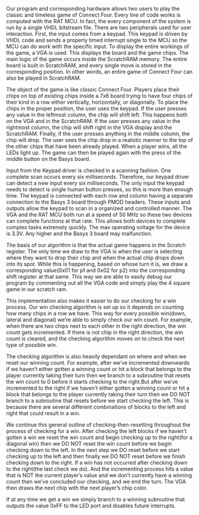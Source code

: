 Our program and corresponding hardware allows two users to play the classic and timeless game of Connect Four. Every line of code works is computed with the RAT MCU. In fact, the every component of the system is run by a single VHDL bitstream file. There are two peripherals used for user interaction. First, the input comes from a keypad. This keypad is driven by VHDL code and sends a properly timed interrupt single to the MCU so the MCU can do work with the specific input. To display the entire workings of the game, a VGA is used. This displays the board and the game chips. The main logic of the game occurs inside the ScratchRAM memory. The entire board is built in ScratchRAM, and every single move is stored in the corresponding position. In other words, an entire game of Connect Four can also be played in ScratchRAM. 

The object of the game is like classic Connect Four. Players place their chips on top of existing chips inside a 7x6 board trying to have four chips of their kind in a row either vertically, horizontally, or diagonally. To place the chips in the proper position, the user uses the keypad. If the user presses any value in the leftmost column, the chip will shift left. This happens both on the VGA and in the ScratchRAM. If the user presses any value in the rightmost column, the chip will shift right in the VGA display and the ScratchRAM. Finally, if the user presses anything in the middle column, the chip will drop. The user sees the chip drop in a realistic manner to the top of the other chips that have been already played. When a player wins, all the LEDs light up. The game can then be played again with the press of the middle button on the Basys board. 

Input from the Keypad driver is checked in a scanning fashion. One complete scan occurs every six milliseconds. Therefore, our keypad driver can detect a new input every six milliseconds. The only input the keypad needs to detect is single human button presses, so this is more than enough time. The keypad is connected with each row and column having a separate connection to the Basys 3 board through PMOD headers. These inputs and outputs allow the keypad to scan in a organized and controlled manner. The VGA and the RAT MCU both run at a speed of 50 MHz so these two devices can complete functions at that rate. This allows both devices to complete complex tasks extremely quickly. The max operating voltage for the device is 3.3V. Any higher and the Basys 3 board may malfunction. 

The basis of our algorithm is that the actual game happens in the Scratch register. The only time we draw to the VGA is when the user is selecting where they want to drop their chip and when the actual chip drops down into its spot. While this is happening, based on whose turn it is, we draw a corresponding value(0x01 for p1 and 0x02 for p2) into the corresponding shift register at that same. This way we are able to easily debug our program by commenting out all the VGA code and simply play the 4 square game in our scratch ram. 

This implementation also makes it easier to do our checking for a win process. Our win checking algorithm is set up so it depends on counting how many chips in a row we have. This way for every possible win(down, lateral and diagonal) we’re able to simply check our win count. For example, when there are two chips next to each other in the right direction, the win count gets incremented. If there is not chip in the right direction, the win count is cleared, and the checking algorithm moves on to check the next type of possible win. 

The checking algorithm is also heavily dependant on where and when we reset our winning count. For example, after we’ve incremented downwards if we haven’t either gotten a winning count or hit a block that belongs to the player currently taking their turn then we branch to a subroutine that resets the win count to 0 before it starts checking to the right.But after we’ve incremented to the right if we haven’t either gotten a winning count or hit a block that belongs to the player currently taking their turn then we DO NOT  branch to a subroutine that resets before we start checking the left. This is because there are several different combinations of blocks to the left and right that could result in a win.

We continue this general outline of checking-then-resetting throughout the process of checking for a win. After checking the left blocks if we haven’t gotten a win we reset the win count and begin checking up to the right(for a diagonal win) then we DO NOT reset the win count before we begin checking down to the left. In the next step we DO reset before we start checking up to the left and then finally we DO NOT reset before we finish checking down to the right. If a win has not occurred after checking down to the right(the last check we do). And the incrementing process hits a value that is NOT the current player’s value and we don’t currently have a winning count then we’ve concluded our checking, and we end the turn. The VGA then draws the next chip with the next player’s chip color. 

If at any time we get a win we simply branch to a winning subroutine that outputs the value 0xFF to the LED port and disables future interrupts.
